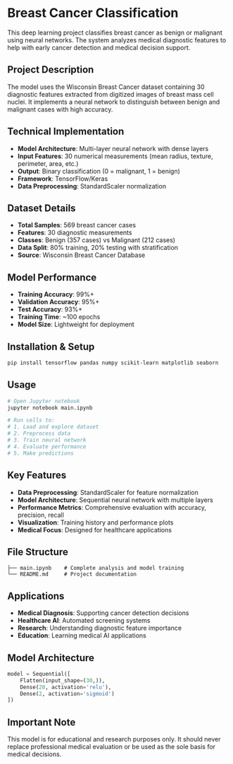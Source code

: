 # Breast Cancer Classification

This deep learning project classifies breast cancer as benign or malignant using neural networks. The system analyzes medical diagnostic features to help with early cancer detection and medical decision support.

## Project Description

The model uses the Wisconsin Breast Cancer dataset containing 30 diagnostic features extracted from digitized images of breast mass cell nuclei. It implements a neural network to distinguish between benign and malignant cases with high accuracy.

## Technical Implementation
- **Model Architecture**: Multi-layer neural network with dense layers
- **Input Features**: 30 numerical measurements (mean radius, texture, perimeter, area, etc.)
- **Output**: Binary classification (0 = malignant, 1 = benign)
- **Framework**: TensorFlow/Keras
- **Data Preprocessing**: StandardScaler normalization

## Dataset Details
- **Total Samples**: 569 breast cancer cases
- **Features**: 30 diagnostic measurements
- **Classes**: Benign (357 cases) vs Malignant (212 cases)
- **Data Split**: 80% training, 20% testing with stratification
- **Source**: Wisconsin Breast Cancer Database

## Model Performance
- **Training Accuracy**: 99%+
- **Validation Accuracy**: 95%+
- **Test Accuracy**: 93%+
- **Training Time**: ~100 epochs
- **Model Size**: Lightweight for deployment

## Installation & Setup
```bash
pip install tensorflow pandas numpy scikit-learn matplotlib seaborn
```

## Usage
```bash
# Open Jupyter notebook
jupyter notebook main.ipynb

# Run cells to:
# 1. Load and explore dataset
# 2. Preprocess data
# 3. Train neural network
# 4. Evaluate performance
# 5. Make predictions
```

## Key Features
- **Data Preprocessing**: StandardScaler for feature normalization
- **Model Architecture**: Sequential neural network with multiple layers
- **Performance Metrics**: Comprehensive evaluation with accuracy, precision, recall
- **Visualization**: Training history and performance plots
- **Medical Focus**: Designed for healthcare applications

## File Structure
```
├── main.ipynb    # Complete analysis and model training
└── README.md     # Project documentation
```

## Applications
- **Medical Diagnosis**: Supporting cancer detection decisions
- **Healthcare AI**: Automated screening systems
- **Research**: Understanding diagnostic feature importance
- **Education**: Learning medical AI applications

## Model Architecture
```python
model = Sequential([
    Flatten(input_shape=(30,)),
    Dense(20, activation='relu'),
    Dense(2, activation='sigmoid')
])
```

## Important Note
This model is for educational and research purposes only. It should never replace professional medical evaluation or be used as the sole basis for medical decisions. 